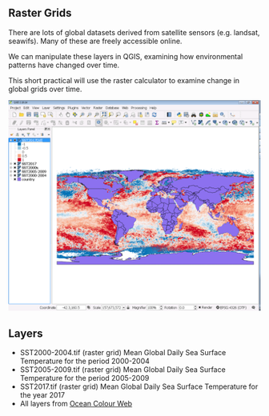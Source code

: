## Raster Grids

There are lots of global datasets derived from satellite sensors (e.g. landsat, seawifs). Many of these are freely accessible online.

We can manipulate these layers in QGIS, examining how environmental patterns have changed over time.

This short practical will use the raster calculator to examine change in global grids over time.

![screen shot from practical](https://github.com/cyesson/Training/blob/master/GIS/RasterGrids/RasterGridsExample.png)

## Layers
* SST2000-2004.tif (raster grid) Mean Global Daily Sea Surface Temperature for the period 2000-2004
* SST2005-2009.tif (raster grid) Mean Global Daily Sea Surface Temperature for the period 2005-2009
* SST2017.tif (raster grid) Mean Global Daily Sea Surface Temperature for the year 2017
* All layers from [Ocean Colour Web](https://oceancolor.gsfc.nasa.gov/cgi/l3)

